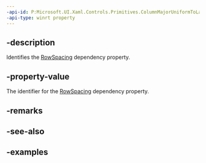 ```yaml
---
-api-id: P:Microsoft.UI.Xaml.Controls.Primitives.ColumnMajorUniformToLargestGridLayout.RowSpacingProperty
-api-type: winrt property
---
```


## -description

Identifies the [RowSpacing](columnmajoruniformtolargestgridlayout_rowspacing.md) dependency property.

## -property-value

The identifier for the [RowSpacing](columnmajoruniformtolargestgridlayout_rowspacing.md) dependency property.

## -remarks

## -see-also

## -examples

